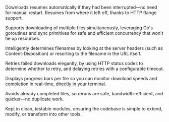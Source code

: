 Downloads resumes automatically if they had been interrupted—no need for manual restart. Resumes from where it left off, thanks to HTTP Range support.

Supports downloading of multiple files simultaneously, leveraging Go's goroutines and sync primitives for safe and efficient concurrency that won't tie up resources.

Intelligently determines filenames by looking at the server headers (such as Content-Disposition) or resorting to the filename in the URL itself.

Retries failed downloads elegantly, by using HTTP status codes to determine whether to retry, and delaying retries with a configurable timeout.

Displays progress bars per file so you can monitor download speeds and completion in real-time, directly in your terminal.

Avoids already completed files, so reruns are safe, bandwidth-efficient, and quicker—no duplicate work.

Kept in clean, testable modules, ensuring the codebase is simple to extend, modify, or transform into other tools.
